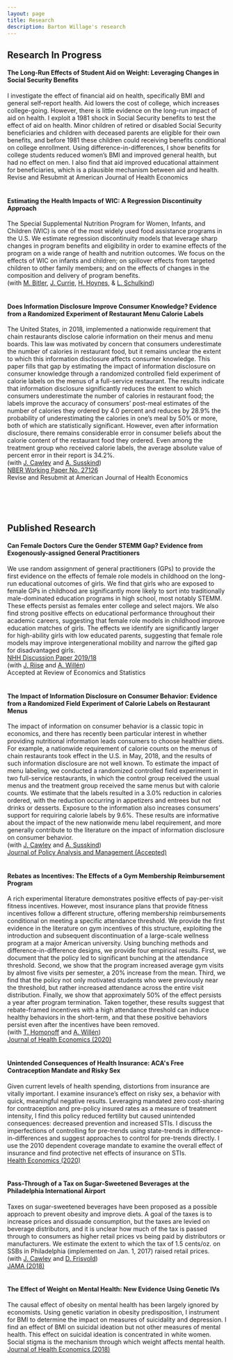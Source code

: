 ```yaml
---
layout: page
title: Research
description: Barton Willage's research
---
```



## Research In Progress

#### The Long-Run Effects of Student Aid on Weight: Leveraging Changes in Social Security Benefits
I investigate the effect of financial aid on health, specifically BMI and general self-report health. Aid lowers the cost of college, which increases college-going. However, there is little evidence on the long-run impact of aid on health. I exploit a 1981 shock in Social Security benefits to test the effect of aid on health. Minor children of retired or disabled Social Security beneficiaries and children with deceased parents are eligible for their own benefits, and before 1981 these children could receiving benefits conditional on college enrollment. Using difference-in-differences, I show benefits for college students reduced women’s BMI and improved general health, but had no effect on men. I also find that aid improved educational attainment for beneficiaries, which is a plausible mechanism between aid and health.<br>
Revise and Resubmit at American Journal of Health Economics
<br><br>

#### Estimating the Health Impacts of WIC: A Regression Discontinuity Approach
The Special Supplemental Nutrition Program for Women, Infants, and Children (WIC) is one of the most widely used food assistance programs in the U.S. We estimate regression discontinuity models that leverage sharp changes in program benefits and eligibility in order to examine effects of the program on a wide range of health and nutrition outcomes. We focus on the effects of WIC on infants and children; on spillover effects from targeted children to other family members; and on the effects of changes in the composition and delivery of program benefits.<br>
(with [M. Bitler](https://sites.google.com/site/mbitler), [J. Currie](https://scholar.princeton.edu/jcurrie/home), [H. Hoynes](https://gspp.berkeley.edu/directories/faculty/hilary-hoynes), & [L. Schulkind](http://lisaschulkind.weebly.com/))
<br><br>

#### Does Information Disclosure Improve Consumer Knowledge? Evidence from a Randomized Experiment of Restaurant Menu Calorie Labels
The United States, in 2018, implemented a nationwide requirement that chain restaurants disclose calorie information on their menus and menu boards. This law was motivated by concern that consumers underestimate the number of calories in restaurant food, but it remains unclear the extent to which this information disclosure affects consumer knowledge. This paper fills that gap by estimating the impact of information disclosure on consumer knowledge through a randomized controlled field experiment of calorie labels on the menus of a full-service restaurant. The results indicate that information disclosure significantly reduces the extent to which consumers underestimate the number of calories in restaurant food; the labels improve the accuracy of consumers’ post-meal estimates of the number of calories they ordered by 4.0 percent and reduces by 28.9% the probability of underestimating the calories in one’s meal by 50% or more, both of which are statistically significant. However, even after information disclosure, there remains considerable error in consumer beliefs about the calorie content of the restaurant food they ordered. Even among the treatment group who received calorie labels, the average absolute value of percent error in their report is 34.2%.<br>
(with [J. Cawley](https://www.human.cornell.edu/people/jhc38) and [A. Susskind](https://sha.cornell.edu/faculty-research/faculty/ams76))<br>
<a href="http://www.nber.org/papers/w27126">NBER Working Paper No. 27126 </a><br>
Revise and Resubmit at American Journal of Health Economics
<br><br>



<br><br>
## Published Research

#### Can Female Doctors Cure the Gender STEMM Gap? Evidence from Exogenously-assigned General Practitioners
We use random assignment of general practitioners (GPs) to provide the first evidence on the effects of female role models in childhood on the long-run educational outcomes of girls. We find that girls who are exposed to female GPs in childhood are significantly more likely to sort into traditionally male-dominated education programs in high school, most notably STEMM. These effects persist as females enter college and select majors. We also find strong positive effects on educational performance throughout their academic careers, suggesting that female role models in childhood improve education matches of girls. The effects we identify are significantly larger for high-ability girls with low educated parents, suggesting that female role models may improve intergenerational mobility and narrow the gifted gap for disadvantaged girls. <br>
<a href="https://openaccess.nhh.no/nhh-xmlui/bitstream/handle/11250/2621215/DP%2018.pdf?sequence=1&isAllowed=yba">NHH Discussion Paper 2019/18 </a><br>
(with [J. Riise](https://sites.google.com/site/julieriisecv/) and [A. Willén](https://www.alexanderwillen.com/))<br>
Accepted at Review of Economics and Statistics<br><br>


#### The Impact of Information Disclosure on Consumer Behavior: Evidence from a Randomized Field Experiment of Calorie Labels on Restaurant Menus
The impact of information on consumer behavior is a classic topic in economics, and there has recently been particular interest in whether providing nutritional information leads consumers to choose healthier diets. For example, a nationwide requirement of calorie counts on the menus of chain restaurants took effect in the U.S. in May, 2018, and the results of such information disclosure are not well known. To estimate the impact of menu labeling, we conducted a randomized controlled field experiment in two full-service restaurants, in which the control group received the usual menus and the treatment group received the same menus but with calorie counts. We estimate that the labels resulted in a 3.0% reduction in calories ordered, with the reduction occurring in appetizers and entrees but not drinks or desserts. Exposure to the information also increases consumers’ support for requiring calorie labels by 9.6%. These results are informative about the impact of the new nationwide menu label requirement, and more generally contribute to the literature on the impact of information disclosure on consumer behavior. <br>
(with [J. Cawley](https://www.human.cornell.edu/people/jhc38) and [A. Susskind](https://sha.cornell.edu/faculty-research/faculty/ams76))<br>
[Journal of Policy Analysis and Management (Accepted)](https://onlinelibrary.wiley.com/doi/10.1002/pam.22219)
<br><br>


#### Rebates as Incentives: The Effects of a Gym Membership Reimbursement Program
A rich experimental literature demonstrates positive effects of pay-per-visit fitness incentives. However, most insurance plans that provide fitness incentives follow a different structure, offering membership reimbursements conditional on meeting a specific attendance threshold. We provide the first evidence in the literature on gym incentives of this structure, exploiting the introduction and subsequent discontinuation of a large-scale wellness program at a major American university. Using bunching methods and difference-in-difference designs, we provide four empirical results. First, we document that the policy led to significant bunching at the attendance threshold. Second, we show that the program increased average gym visits by almost five visits per semester, a 20% increase from the mean. Third, we find that the policy not only motivated students who were previously near the threshold, but rather increased attendance across the entire visit distribution. Finally, we show that approximately 50% of the effect persists a year after program termination. Taken together, these results suggest that rebate-framed incentives with a high attendance threshold can induce healthy behaviors in the short-term, and that these positive behaviors persist even after the incentives have been removed.<br>
(with [T. Homonoff](https://wagner.nyu.edu/community/faculty/tatiana-homonoff) and [A. Willén](https://www.alexanderwillen.com/))<br>
[Journal of Health Economics (2020)](https://www.sciencedirect.com/science/article/pii/S0167629619310367)
<br><br>


#### Unintended Consequences of Health Insurance: ACA's Free Contraception Mandate and Risky Sex
Given current levels of health spending, distortions from insurance are vitally important. I examine insurance’s effect on risky sex, a behavior with quick, meaningful negative results. Leveraging mandated zero cost-sharing for contraception and pre-policy insured rates as a measure of treatment intensity, I find this policy reduced fertility but caused unintended consequences: decreased prevention and increased STIs. I discuss the imperfections of controlling for pre-trends using state-trends in difference-in-differences and suggest approaches to control for pre-trends directly. I use the 2010 dependent coverage mandate to examine the overall effect of insurance and find protective net effects of insurance on STIs.<br>
[Health Economics (2020)](https://onlinelibrary.wiley.com/doi/full/10.1002/hec.3967?af=R)
<br><br>


#### Pass-Through of a Tax on Sugar-Sweetened Beverages at the Philadelphia International Airport
Taxes on sugar-sweetened beverages have been proposed as a possible approach to prevent obesity and improve diets. A goal of the taxes is to increase prices and dissuade consumption, but the taxes are levied on beverage distributors, and it is unclear how much of the tax is passed through to consumers as higher retail prices vs being paid by distributors or manufacturers. We estimate the extent to which the tax of 1.5 cents/oz. on SSBs in Philadelphia (implemented on Jan. 1, 2017) raised retail prices.<br>
(with [J. Cawley](https://www.human.cornell.edu/people/jhc38) and [D. Frisvold](https://www.biz.uiowa.edu/frisvold/))<br>
[JAMA (2018)](https://jamanetwork.com/journals/jama/fullarticle/2660167)
<br><br>


#### The Effect of Weight on Mental Health: New Evidence Using Genetic IVs
The causal effect of obesity on mental health has been largely ignored by economists. Using genetic variation in obesity predisposition, I instrument for BMI to determine the impact on measures of suicidality and depression. I find an effect of BMI on suicidal ideation but not other measures of mental health. This effect on suicidal ideation is concentrated in white women. Social stigma is the mechanism through which weight affects mental health.<br>
[Journal of Health Economics (2018)](https://www.sciencedirect.com/science/article/pii/S0167629617303223)
<br><br>












<!--[click here for the most recent version of the paper]({{ BASE_PATH}}/pages/working_papers/sample-working-paper.pdf)


<!-- Note: this is how to write a comment in HTML. Everything in here won't show up on your webpage.-->

<!--
To increase the size of the title, use fewer # in front of the paper title.
To decrease the size of the title, use more #. 
To remove the italics, remove the * before and after the description
To remove the underline from the title, remove the <u> tags (<u> and </u>)
-->
